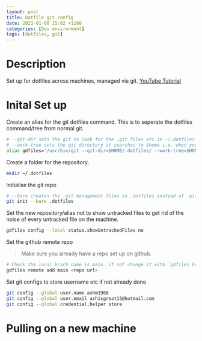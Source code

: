 ```yaml
---
layout: post
title: Dotfile git config
date: 2023-01-08 15:02 +1100
categories: [Dev environment]
tags: [dotfiles, git]
---
```


# Description 
Set up for dotfiles across machines, managed via git. 
[YouTube Tutorial](https://www.youtube.com/watch?v=LI_Tv5dJkkk)

# Inital Set up 
Create an alias for the git dotfiles command. This is to seperate the dotfiles command/tree from normal git.
```zsh
# --git-dir sets the git to look for the .git files etc in ~/.dotfiles instead of .git of whatever location you are in
# --work-tree sets the git directory it searches to $home i.e. when you do status etc it looks in the home dir
alias gdfiles='/usr/bin/git --git-dir=$HOME/.dotfiles/ --work-tree=$HOME'
```
Create a folder for the repository. 
```zsh
mkdir ~/.dotfiles
```
Initialise the git repo 
```zsh
# --bare creates the .git management files in .dotfiles instead of .git in the current dir
git init --bare .dotfiles
``` 
Set the new repository/alias not to show untracked files to get rid of the noise of every untracked file on the machine.
```zsh
gdfiles config --local status.showUntrackedFiles no
```
Set the github remote repo  
> Make sure you already have a repo set up on github.

```zsh
# Check the local brach name is main. if not change it with `gdfiles branch -m main`
gdfiles remote add main <repo url>
```
Set git configs to store username etc if not already done 
```zsh
git config --global user.name ashm1988
git config --global user.email ashisgreat15@hotmail.com
git config --global credential.helper store
```

# Pulling on a new machine 
